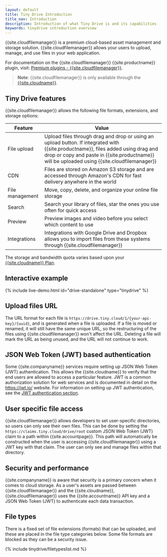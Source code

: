 ```yaml
---
layout: default
title: Tiny Drive Introduction
title_nav: Introduction
description: Introduction of what Tiny Drive is and its capabilities
keywords: tinydrive introduction overview
---
```


{{site.cloudfilemanager}} is a premium cloud-based asset management and storage solution. {{site.cloudfilemanager}} allows your users to upload, manage, and use files in your web application.

For documentation on the {{site.cloudfilemanager}} {{site.productname}} plugin, visit: [Premium plugins - {{site.cloudfilemanager}}]({{site.baseurl}}/plugins/premium/tinydrive/).

> **Note**: {{site.cloudfilemanager}} is only available through the [{{site.cloudname}}]({{site.pricingpage}}).

## Tiny Drive features

{{site.cloudfilemanager}} allows the following file formats, extensions, and storage options:

| Feature | Value |
| ------- | ----- |
| File upload | Upload files through drag and drop or using an upload button. If integrated with {{site.productname}}, files added using drag and drop or copy and paste in {{site.productname}} will be uploaded using {{site.cloudfilemanager}} |
| CDN | Files are stored on Amazon S3 storage and are accessed through Amazon's CDN for fast delivery anywhere in the world |
| File management | Move, copy, delete, and organize your online file storage |
| Search | Search your library of files, star the ones you use often for quick access |
| Preview | Preview images and video before you select which content to use |
| Integrations | Integrations with Google Drive and Dropbox allows you to import files from these systems through {{site.cloudfilemanager}} |

The storage and bandwidth quota varies based upon your [{{site.cloudname}} Plan]({{site.pricingpage}}).

## Interactive example

{% include live-demo.html id="drive-standalone" type="tinydrive" %}

## Upload files URL

The URL format for each file is `https://drive.tiny.cloud/1/{your-api-key}/{uuid}`, and is generated when a file is uploaded.
If a file is moved or renamed, it will still have the same unique URL, so the restructuring of the files using {{site.cloudfilemanager}} won't affect the URL. Deleting a file will mark the URL as being unused, and the URL will not continue to work.

## JSON Web Token (JWT) based authentication

Some {{site.companyname}} services require setting up JSON Web Token (JWT) authentication. This allows the {{site.cloudname}} to verify that the end users are allowed to access a particular feature. JWT is a common authorization solution for web services and is documented in detail on the https://jwt.io/ website. For information on setting up JWT authentication, see the [JWT authentication section]({{site.baseurl}}/tinydrive/jwt-authentication/).

## User specific file access

{{site.cloudfilemanager}} allows developers to set user-specific directories, so users can only see their own files. This can be done by setting the `https://claims.tiny.cloud/drive/root` custom JSON Web Token (JWT) claim to a path within {{site.accountpage}}. This path will automatically be constructed when the user is accessing {{site.cloudfilemanager}} using a JWT key with that claim. The user can only see and manage files within that directory.

## Security and performance

{{site.companyname}} is aware that security is a primary concern when it comes to cloud storage. As a user's assets are passed between {{site.cloudfilemanager}} and the {{site.cloudname}}, {{site.cloudfilemanager}} uses the {{site.accountname}} API key and a JSON Web Token (JWT) to authenticate each data transaction.

## File types

There is a fixed set of file extensions (formats) that can be uploaded, and these are placed in the file type categories below. Some file formats are blocked as they can be a security issue.

{% include tinydrive/filetypeslist.md %}
